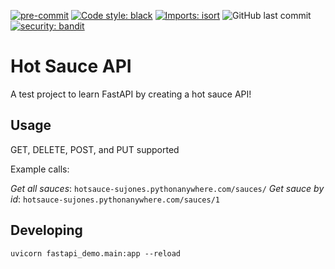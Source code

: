 [![pre-commit](https://img.shields.io/badge/pre--commit-enabled-brightgreen?logo=pre-commit&logoColor=white&style=for-the-badge)](https://github.com/pre-commit/precommit)
[![Code style: black](https://img.shields.io/badge/code%20style-black-000000.svg?style=for-the-badge)](https://github.com/psf/black)
[![Imports: isort](https://img.shields.io/badge/%20imports-isort-%231674b1?&style=for-the-badge)](https://pycqa.github.io/isort/)
![GitHub last commit](https://img.shields.io/github/last-commit/mason3k/scripts?style=for-the-badge)
[![security: bandit](https://img.shields.io/badge/security-bandit-yellow.svg?style=for-the-badge)](https://github.com/PyCQA/bandit)

# Hot Sauce API

A test project to learn FastAPI by creating a hot sauce API!

## Usage 

GET, DELETE, POST, and PUT supported

Example calls:

*Get all sauces*: `hotsauce-sujones.pythonanywhere.com/sauces/`
*Get sauce by id*: `hotsauce-sujones.pythonanywhere.com/sauces/1`

## Developing

```shell
uvicorn fastapi_demo.main:app --reload
```
